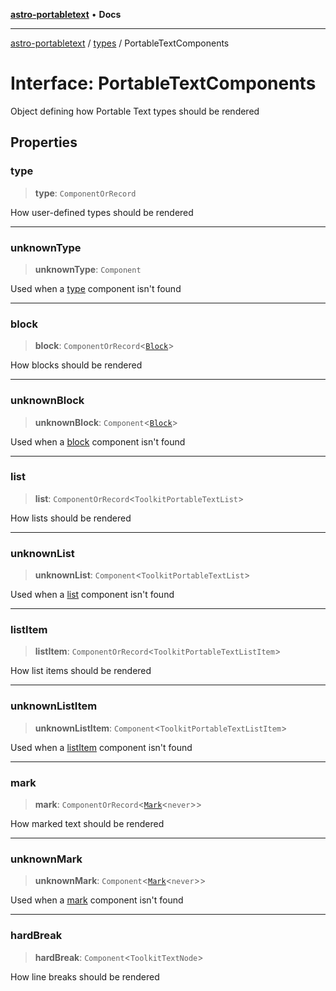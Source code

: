 [**astro-portabletext**](../../README.md) • **Docs**

***

[astro-portabletext](../../README.md) / [types](../README.md) / PortableTextComponents

# Interface: PortableTextComponents

Object defining how Portable Text types should be rendered

## Properties

### type

> **type**: `ComponentOrRecord`

How user-defined types should be rendered

***

### unknownType

> **unknownType**: `Component`

Used when a [type](PortableTextComponents.md#type) component isn't found

***

### block

> **block**: `ComponentOrRecord`\<[`Block`](Block.md)\>

How blocks should be rendered

***

### unknownBlock

> **unknownBlock**: `Component`\<[`Block`](Block.md)\>

Used when a [block](PortableTextComponents.md#block) component isn't found

***

### list

> **list**: `ComponentOrRecord`\<`ToolkitPortableTextList`\>

How lists should be rendered

***

### unknownList

> **unknownList**: `Component`\<`ToolkitPortableTextList`\>

Used when a [list](PortableTextComponents.md#list) component isn't found

***

### listItem

> **listItem**: `ComponentOrRecord`\<`ToolkitPortableTextListItem`\>

How list items should be rendered

***

### unknownListItem

> **unknownListItem**: `Component`\<`ToolkitPortableTextListItem`\>

Used when a [listItem](PortableTextComponents.md#listItem) component isn't found

***

### mark

> **mark**: `ComponentOrRecord`\<[`Mark`](Mark.md)\<`never`\>\>

How marked text should be rendered

***

### unknownMark

> **unknownMark**: `Component`\<[`Mark`](Mark.md)\<`never`\>\>

Used when a [mark](PortableTextComponents.md#mark) component isn't found

***

### hardBreak

> **hardBreak**: `Component`\<`ToolkitTextNode`\>

How line breaks should be rendered
